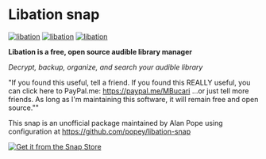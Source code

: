 # Libation snap

[![libation](https://github.com/popey/libation-snap/actions/workflows/test-snap-can-build.yml/badge.svg)](https://github.com/popey/libation-snap/actions)
[![libation](https://snapcraft.io/libation/badge.svg)](https://snapcraft.io/libation)
[![libation](https://snapcraft.io/libation/trending.svg?name=0)](https://snapcraft.io/libation)

**Libation is a free, open source audible library manager**

_Decrypt, backup, organize, and search your audible library_

"If you found this useful, tell a friend. If you found this REALLY useful, you can click here to PayPal.me: https://paypal.me/MBucari
...or just tell more friends. As long as I'm maintaining this software, it will remain free and open source.""

This snap is an unofficial package maintained by Alan Pope using configuration at https://github.com/popey/libation-snap

[![Get it from the Snap Store](https://snapcraft.io/static/images/badges/en/snap-store-black.svg)](https://snapcraft.io/libation)
